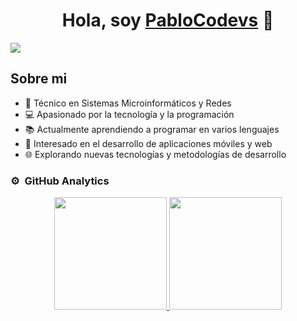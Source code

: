 <div align="center">
<h1 align="center">Hola, soy <a href="#">PabloCodevs</a> 👋</h1>
</div>
<img src="https://cdn.discordapp.com/attachments/1168359214356373545/1257049252010655754/PabloCodevs_1.png?ex=6682fdd8&is=6681ac58&hm=2715bb5488e0ba43e3fee01d219ddc92d84106b61ebc3de635e10517a907d602&">

## Sobre mi

- 🌟 Técnico en Sistemas Microinformáticos y Redes
- 💻 Apasionado por la tecnología y la programación
- 📚 Actualmente aprendiendo a programar en varios lenguajes
- 🔧 Interesado en el desarrollo de aplicaciones móviles y web
- 🌐 Explorando nuevas tecnologías y metodologías de desarrollo

### ⚙️ &nbsp;GitHub Analytics

<p align="center">
<a href="https://github.com/PabloCodevs">
  <img height="180em" src="https://github-readme-stats-eight-theta.vercel.app/api?username=PabloCodevs&show_icons=true&theme=algolia&include_all_commits=true&count_private=true"/>
  <img height="180em" src="https://github-readme-stats-eight-theta.vercel.app/api/top-langs/?username=PabloCodevs&layout=compact&langs_count=8&theme=algolia"/>
</a>
</p>
